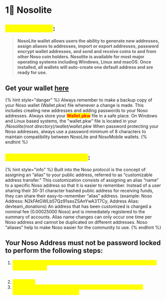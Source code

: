 # 1⃣ Nosolite

## <mark style="color:yellow;">Nosolite Wallet</mark>:

> #### NosoLite wallet allows users the ability to generate new addresses, assign aliases to addresses, import or export addresses, password encrypt wallet addresses, and send and receive coins to and from other Noso coin holders. Nosolite is available for most major operating systems including Windows, Linux and macOS. Once installed, all wallets will auto-create one default address and are ready for use.

## Get your wallet [here](https://github.com/Noso-Project/NosoLite/releases/latest)

{% hint style="danger" %}
Always remember to make a backup copy of your Noso wallet (Wallet.pkw) file whenever a change is made. This includes creating new addresses and adding passwords to your Noso addresses. Always store your <mark style="color:red;">**Wallet.pkw**</mark> file in a safe place. On Windows and Linux based systems, the "wallet.pkw" file is located in your _/Nosolite(root directory)/wallet/wallet.pkw_ When password protecting your Noso addresses, always use a password minimum of 8 characters to maintain compatibility between NosoLite and NosoMobile wallets.​
{% endhint %}

## <mark style="color:yellow;">Customize Address(Alias)</mark>:

{% hint style="info" %}
Built into the Noso protocol is the concept of assigning an “alias” to your public address, referred to as “customizable address transfer.” This customization consists of assigning an alias “name” to a specific Noso address so that it is easier to remember. Instead of a user sharing their 30-31 character hashed public address for receiving funds, they can share their easy-to-remember “alias” address. (example: Noso Address: N2kFAtGWLb57Qz91sexZSAnYwA3T7Cy, Address Alias: devteam\_donations) An address that has been customized is charged a nominal fee (0.00025000 Noso) and is immediately registered to the summary of accounts. Alias name changes can only occur one time per Noso address and cannot be duplicated on different addresses. Noso “aliases” help to make Noso easier for the community to use.&#x20;
{% endhint %}

## Your Noso Address must not be password locked to perform the following steps:

1. <mark style="color:yellow;">**Right click on the address you wish to customize then enter the alias you wish to use.**</mark>

<figure><img src="https://lh6.googleusercontent.com/u5plzkEDtnCHisqU_tahRbb_G8SgieTLsDA1H9VgPk3sFqj5yn3xK1WgtGlC9DOVGwx7oUFJAxdjcCrXsvz5QmJf1ToV8Y3YjIWFYWsdJ_uDNiAWc7VeP8ygVN9rYRMFPaTD933lwcwz79U7ltyZPgo" alt=""><figcaption></figcaption></figure>

2. <mark style="color:yellow;">**Click “OK”**</mark>
3. <mark style="color:yellow;">**Wait one block.  Once clicking “OK” your Noso Address will be updated on the following block.**</mark>

<figure><img src="https://lh4.googleusercontent.com/Le66-Q8bippLM9EYhDQfHvzPxuMDEsurEvmkmhHkBLGPyNh4QPCah3lHJkI_XlVExZS_JWvt8U0lt8zEb5w_cxPiz-K2JxTWtfwoTiMXEAeXwp7lNS_nffkcZDHjtarEEiIwi7btql8klyPb4SXm1-g" alt=""><figcaption></figcaption></figure>
